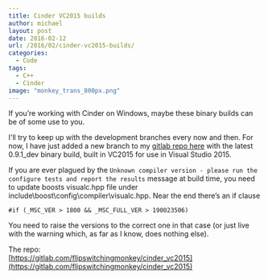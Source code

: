 ```yaml
---
title: Cinder VC2015 builds
author: michael
layout: post
date: 2016-02-12
url: /2016/02/cinder-vc2015-builds/
categories:
  - Code
tags:
  - C++
  - Cinder
image: "monkey_trans_800px.png"
---
```

If you&#8217;re working with Cinder on Windows, maybe these binary builds can be of some use to you.

I'll try to keep up with the development branches every now and then. For now, I have just added a new
branch to my [gitlab repo here](https://gitlab.com/flipswitchingmonkey/cinder_vc2015) with the latest 0.9.1_dev binary build, built in VC2015 for use in Visual Studio 2015.

If you are ever plagued by the `Unknown compiler version - please run the configure tests and report the results` message at build time, you need to update boosts visualc.hpp file under include\boost\config\compiler\visualc.hpp. Near the end there&#8217;s an if clause
  
`#if (_MSC_VER > 1800 && _MSC_FULL_VER > 190023506)`
  
You need to raise the versions to the correct one in that case (or just live with the warning which, as far as I know, does nothing else).

The repo:  
[https://gitlab.com/flipswitchingmonkey/cinder_vc2015](https://gitlab.com/flipswitchingmonkey/cinder_vc2015)